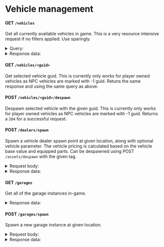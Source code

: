 # Vehicle management

#### GET `/vehicles`

Get all currently available vehicles in game. This is a very resource intensive request if no filters applied. Use sparingly.

<details>
<summary>Query:</summary>

- `filters` (string|multi) - `DefaultVehicleFeatures,ExControls,BodyMaterials,BodyMaterialList,BodyMaterialName,BodyMaterialNames,DecalableMaterialSlotNames,BodyColorMaterialSlotNames,ColorSlots,BodyColors,BusComponentClass,RootBody,Mesh,SteeringWheel,Wheels,EngineComponent,CargoSpaceInteractableComponent,DrivingInput,HornAudioComponent,SirenAudioComponent,BackupBeepAudioComponent,RefuelAudioComponent,AirHydraulicAudioComponent,WindNoiseAudioComponent,AirHydraulicSound,DriverSeatInteractionSphereComponent,DriverSeatInteractableComponent,PassengerSeatInteractionSphereComponent,PassengerSeatInteractableComponent,NavModifierComponent,Dashboard,CameraSpringArm,TrailCamera,CockpitCamera,LOD1DisableTickComponents,LOD2DisableTickComponents,LOD2UnregisterComponents,LOD3UnregisterComponents,LOD4UnregisterComponents,TransmissionComponent,Differentials,Seats,MirrorComponents,Doors,CargoSpaces,TaxiComponent,Net_BusComponent,TruckComponent,WreckerComponent,TrailerComponent,Headlights,TailLights,ReverseLights,BlinkerLights,EmegencyLights,Constraints,ForkliftTiltConstraint,ForkliftLiftConstraints,ForkliftForkLeftConstraint,ForkliftForkRightConstraint,Winches,TowRequestComponent,TowingComponent,PartSlots,InteriorLights,TaxiRoofSign,RearSpoiler,RearWing,AeroParts,AttachmentParts,AttachmentPartsComponents,Net_RoofRackParts,Net_CargoBedParts,Server_Winches,TrailerHitch,PoliceComponent,SellerComponent,CraneComponent,GetawayComponent,DecalComponent,TankerFuelPumpComponent,GameplayTagContainer,StaticMeshDefaultTransforms,bForSale,bDrivable,bHasSteeringWheel,bHasDriverSeat,bHasPassengerSeat,AIDriverSetting,bIsOpenAir,DefaultDrivingMode,MaxSteeringAngleDegree,ParallelSteering,OptimalSlipAngleDegree,SteeringOffsetX,MaxSteeringWheelAngleDegree,BrakeTorqueMultiplier,BrakeTemperatureMass,KeyboardSteerSpeed,KeyboardSteerReturnSpeed,AntiRollBars,Suspensions,Pistons,FuelTankCapacityInLiter,AirDragCoeff,AeroLiftCoeff,AeroLiftCoeff_Front,AeroLiftCoeff_Rear,AirDragFrontalAreaMultiplier,DiffLockings,LiftAxles,ControlSettings,PhysicsSettings,bUseSteeringWheelSocketAsPivot,bSteeringAttachedToSkeletalSocket,LimitSteeringByLateralG,bLeanDriver,BaseLeanForwardDegree,HornSound,HornFadeInSeconds,HornFadeOutSeconds,SirenSounds,AirBrakeSound,ParkingBrakeSound,ParkingBrakeReleaseSound,BackupBeep,RefuelingSound,RefuelSoundFadeInSeconds,RefuelSoundFadeOutSeconds,RefuelingEndSound,RattleSound,RattleSoundG,WindNoiseSound,WindNoiseVolume,Throttle,Brake,Steer,HandBrake,Clutch,BikeDriverLeaning,Net_VehicleFlags,WheelAxles,LocalBoundsComponents,LocalBoundsComponentDefaultTransforms,VehicleReplicatedMovement,VehicleReplicatedMovements,NetLC_VehicleState,NetLC_ColdState,NetLC_EngineHotState,NetLC_EngineColdState,NetLC_TransmissionColdState,Net_Seats,Net_Cargo,Net_VehicleOwnerSetting,Net_VehicleSettings,Customization,Net_Decal,Net_OwnerPlayerState,Net_OwnerCharacterId,Net_OwnerCompanyGuid,Net_AccountNickname,Net_VehicleId,Server_OwnerPlayerController,Net_Parts,UtilitySlots,Net_AINetData,InternalWindowMaterials,LC_InteractionCandidates,Laptime,TrailerHitchSocketComponent,CurrentRoad,Net_Hooks,Net_Tractor,Net_MovementOwnerPC,Server_TempMovementOwnerPCs,Server_LastMovementOwnerPC,Net_LastNoMovementOwnerPCServerTimeSeconds,Net_LastMovementOwnerPCName,VehicleOwnerProfitShareMultiplier,ExplosionDetector,Server_GarbageCompress,Server_LastPlayerController,IgnoreCollisionComponents,Net_CarCarrierCargoSpace,Net_CompanyGuid,Net_CompanyName,OverlappingActors,AreaVolumes,WaterBodies,Net_PTOThrottle,Net_bPTOOn`
- `limit` (integer) - Limit the amount of result(s)

</details>

<details>
<summary>Response data:</summary>

```json
{
  "data": [
    {
      "Winches": {},
      "HandBrake": 1.0,
      "NetLC_VehicleState": {
        "OdoMeterKm": 0.0,
        "Fuel": 40.0,
        "LiftAxleProgresses": {},
        "Wheels": [
          {
            "BrakeTemperature": 0,
            "TireBrushTemperature": 0,
            "BrakeCoreTemperature": 0,
            "TireCoreTemperature": 0
          },
          {
            "BrakeTemperature": 0,
            "TireBrushTemperature": 0,
            "BrakeCoreTemperature": 0,
            "TireCoreTemperature": 0
          },
          {
            "BrakeTemperature": 0,
            "TireBrushTemperature": 0,
            "BrakeCoreTemperature": 0,
            "TireCoreTemperature": 0
          },
          {
            "BrakeTemperature": 0,
            "TireBrushTemperature": 0,
            "BrakeCoreTemperature": 0,
            "TireCoreTemperature": 0
          }
        ],
        "Condition": 1.0
      },
      "BrakeTorqueMultiplier": 1.0,
      "DefaultDrivingMode": 1,
      "HornFadeInSeconds": 0.10000000149012,
      "NetLC_EngineColdState": { "bDisabled": false, "bOverHeated": false },
      "Net_VehicleOwnerSetting": {
        "LevelRequirementsToDrive": [4, 0, 0, 0, 0, 0, 0],
        "DriveAllowedPlayers": 0,
        "bLocked": false,
        "VehicleOwnerProfitShare": 0.21999999880791
      },
      "NetLC_TransmissionColdState": { "CurrentGear": 0 },
      "WindNoiseVolume": 1.0,
      "bHasDriverSeat": true,
      "AeroLiftCoeff": { "X": 0.0, "Y": 0.0 },
      "bHasSteeringWheel": true,
      "KeyboardSteerReturnSpeed": 1.5,
      "Throttle": 0.0,
      "bSteeringAttachedToSkeletalSocket": false,
      "RefuelSoundFadeOutSeconds": 0.10000000149012,
      "bUseSteeringWheelSocketAsPivot": false,
      "RattleSoundG": 1.0,
      "LimitSteeringByLateralG": 0.0,
      "BodyColorMaterialSlotNames": { "Seat": "Seat", "Body": "Body" },
      "ExControls": [5, 1, 15, 2, 9, 10, 16, 7, 8],
      "Net_LastNoMovementOwnerPCServerTimeSeconds": 0.0,
      "bIsOpenAir": false,
      "Suspensions": {},
      "NetLC_ColdState": {
        "DriveMode": 1,
        "ToggleFunctions": [false, false, false, false],
        "bHorn": false,
        "bAcceptTaxiPassenger": false,
        "bIsAIDriving": false,
        "LiftedAxleIndices": {},
        "DiffLockIndex": 0,
        "RemovedWheels": {},
        "SirenIndex": -1,
        "LastLocationsInRoad": {},
        "HeadLightMode": 0,
        "bStoppedInParkingSpace": false,
        "TurnSignal": 0
      },
      "AttachmentParts": {},
      "LiftAxles": {},
      "AIDriverSetting": {
        "BrakingG": 0.20000000298023,
        "RaceLateralG": 0.69999998807907,
        "LateralG": 0.30000001192093,
        "RaceBrakingG": 0.69999998807907
      },
      "Net_VehicleSettings": [
        {
          "SettingType": 0,
          "Value": {
            "EnumValue": 0,
            "StringValue": "",
            "BoolValue": true,
            "Int64Value": 0,
            "FloatValue": 0.0,
            "ValueType": 0
          }
        },
        {
          "SettingType": 1,
          "Value": {
            "EnumValue": 0,
            "StringValue": "",
            "BoolValue": true,
            "Int64Value": 0,
            "FloatValue": 1.0,
            "ValueType": 0
          }
        },
        {
          "SettingType": 2,
          "Value": {
            "EnumValue": 0,
            "StringValue": "",
            "BoolValue": true,
            "Int64Value": 0,
            "FloatValue": 1.0,
            "ValueType": 0
          }
        },
        {
          "SettingType": 3,
          "Value": {
            "EnumValue": 0,
            "StringValue": "",
            "BoolValue": true,
            "Int64Value": 0,
            "FloatValue": 2.0,
            "ValueType": 0
          }
        },
        {
          "SettingType": 4,
          "Value": {
            "EnumValue": 0,
            "StringValue": "",
            "BoolValue": true,
            "Int64Value": 0,
            "FloatValue": 10.0,
            "ValueType": 0
          }
        },
        {
          "SettingType": 5,
          "Value": {
            "EnumValue": 0,
            "StringValue": "",
            "BoolValue": true,
            "Int64Value": 0,
            "FloatValue": 0.5,
            "ValueType": 0
          }
        },
        {
          "SettingType": 6,
          "Value": {
            "EnumValue": 0,
            "StringValue": "",
            "BoolValue": true,
            "Int64Value": 0,
            "FloatValue": 1.0,
            "ValueType": 0
          }
        },
        {
          "SettingType": 7,
          "Value": {
            "EnumValue": 0,
            "StringValue": "",
            "BoolValue": true,
            "Int64Value": 0,
            "FloatValue": 2.0,
            "ValueType": 0
          }
        },
        {
          "SettingType": 8,
          "Value": {
            "EnumValue": 0,
            "StringValue": "",
            "BoolValue": true,
            "Int64Value": 0,
            "FloatValue": 10.0,
            "ValueType": 0
          }
        },
        {
          "SettingType": 9,
          "Value": {
            "EnumValue": 0,
            "StringValue": "",
            "BoolValue": true,
            "Int64Value": 0,
            "FloatValue": 100.0,
            "ValueType": 0
          }
        },
        {
          "SettingType": 10,
          "Value": {
            "EnumValue": 0,
            "StringValue": "",
            "BoolValue": true,
            "Int64Value": 0,
            "FloatValue": 100.0,
            "ValueType": 0
          }
        },
        {
          "SettingType": 11,
          "Value": {
            "EnumValue": 0,
            "StringValue": "",
            "BoolValue": true,
            "Int64Value": 0,
            "FloatValue": 0.0,
            "ValueType": 0
          }
        },
        {
          "SettingType": 12,
          "Value": {
            "EnumValue": 0,
            "StringValue": "",
            "BoolValue": true,
            "Int64Value": 0,
            "FloatValue": 1.0,
            "ValueType": 0
          }
        },
        {
          "SettingType": 13,
          "Value": {
            "EnumValue": 0,
            "StringValue": "",
            "BoolValue": true,
            "Int64Value": 0,
            "FloatValue": 1.0,
            "ValueType": 0
          }
        },
        {
          "SettingType": 14,
          "Value": {
            "EnumValue": 0,
            "StringValue": "",
            "BoolValue": true,
            "Int64Value": 0,
            "FloatValue": 20.0,
            "ValueType": 0
          }
        },
        {
          "SettingType": 15,
          "Value": {
            "EnumValue": 0,
            "StringValue": "",
            "BoolValue": true,
            "Int64Value": 0,
            "FloatValue": 100.0,
            "ValueType": 0
          }
        },
        {
          "SettingType": 16,
          "Value": {
            "EnumValue": 0,
            "StringValue": "",
            "BoolValue": true,
            "Int64Value": 0,
            "FloatValue": 1.0,
            "ValueType": 0
          }
        },
        {
          "SettingType": 17,
          "Value": {
            "EnumValue": 0,
            "StringValue": "",
            "BoolValue": true,
            "Int64Value": 0,
            "FloatValue": 1.0,
            "ValueType": 0
          }
        },
        {
          "SettingType": 18,
          "Value": {
            "EnumValue": 0,
            "StringValue": "",
            "BoolValue": true,
            "Int64Value": 0,
            "FloatValue": 20.0,
            "ValueType": 0
          }
        },
        {
          "SettingType": 19,
          "Value": {
            "EnumValue": 0,
            "StringValue": "",
            "BoolValue": true,
            "Int64Value": 0,
            "FloatValue": 100.0,
            "ValueType": 0
          }
        },
        {
          "SettingType": 20,
          "Value": {
            "EnumValue": 0,
            "StringValue": "",
            "BoolValue": true,
            "Int64Value": 0,
            "FloatValue": 100.0,
            "ValueType": 0
          }
        },
        {
          "SettingType": 21,
          "Value": {
            "EnumValue": 0,
            "StringValue": "",
            "BoolValue": true,
            "Int64Value": 0,
            "FloatValue": 100.0,
            "ValueType": 0
          }
        },
        {
          "SettingType": 22,
          "Value": {
            "EnumValue": 0,
            "StringValue": "",
            "BoolValue": true,
            "Int64Value": 0,
            "FloatValue": 0.0,
            "ValueType": 0
          }
        },
        {
          "SettingType": 23,
          "Value": {
            "EnumValue": 0,
            "StringValue": "",
            "BoolValue": true,
            "Int64Value": 0,
            "FloatValue": 1.0,
            "ValueType": 0
          }
        },
        {
          "SettingType": 24,
          "Value": {
            "EnumValue": 0,
            "StringValue": "",
            "BoolValue": true,
            "Int64Value": 0,
            "FloatValue": 1.0,
            "ValueType": 0
          }
        },
        {
          "SettingType": 25,
          "Value": {
            "EnumValue": 0,
            "StringValue": "",
            "BoolValue": true,
            "Int64Value": 0,
            "FloatValue": 20.0,
            "ValueType": 0
          }
        },
        {
          "SettingType": 26,
          "Value": {
            "EnumValue": 0,
            "StringValue": "",
            "BoolValue": true,
            "Int64Value": 0,
            "FloatValue": 100.0,
            "ValueType": 0
          }
        },
        {
          "SettingType": 27,
          "Value": {
            "EnumValue": 0,
            "StringValue": "",
            "BoolValue": true,
            "Int64Value": 0,
            "FloatValue": 1.0,
            "ValueType": 0
          }
        },
        {
          "SettingType": 28,
          "Value": {
            "EnumValue": 0,
            "StringValue": "",
            "BoolValue": true,
            "Int64Value": 0,
            "FloatValue": 1.0,
            "ValueType": 0
          }
        },
        {
          "SettingType": 29,
          "Value": {
            "EnumValue": 0,
            "StringValue": "",
            "BoolValue": true,
            "Int64Value": 0,
            "FloatValue": 20.0,
            "ValueType": 0
          }
        },
        {
          "SettingType": 30,
          "Value": {
            "EnumValue": 0,
            "StringValue": "",
            "BoolValue": true,
            "Int64Value": 0,
            "FloatValue": 100.0,
            "ValueType": 0
          }
        },
        {
          "SettingType": 31,
          "Value": {
            "EnumValue": 0,
            "StringValue": "",
            "BoolValue": true,
            "Int64Value": 0,
            "FloatValue": 100.0,
            "ValueType": 0
          }
        },
        {
          "SettingType": 32,
          "Value": {
            "EnumValue": 0,
            "StringValue": "",
            "BoolValue": true,
            "Int64Value": 0,
            "FloatValue": 100.0,
            "ValueType": 0
          }
        },
        {
          "SettingType": 33,
          "Value": {
            "EnumValue": 0,
            "StringValue": "",
            "BoolValue": true,
            "Int64Value": 0,
            "FloatValue": 0.0,
            "ValueType": 0
          }
        },
        {
          "SettingType": 34,
          "Value": {
            "EnumValue": 0,
            "StringValue": "",
            "BoolValue": false,
            "Int64Value": 0,
            "FloatValue": 0.0,
            "ValueType": 2
          }
        },
        {
          "SettingType": 35,
          "Value": {
            "EnumValue": 1,
            "StringValue": "",
            "BoolValue": true,
            "Int64Value": 0,
            "FloatValue": 0.0,
            "ValueType": 4
          }
        },
        {
          "SettingType": 36,
          "Value": {
            "EnumValue": 0,
            "StringValue": "",
            "BoolValue": false,
            "Int64Value": 0,
            "FloatValue": 0.0,
            "ValueType": 2
          }
        },
        {
          "SettingType": 37,
          "Value": {
            "EnumValue": 0,
            "StringValue": "",
            "BoolValue": true,
            "Int64Value": 0,
            "FloatValue": 0.0,
            "ValueType": 0
          }
        },
        {
          "SettingType": 38,
          "Value": {
            "EnumValue": 0,
            "StringValue": "",
            "BoolValue": true,
            "Int64Value": 0,
            "FloatValue": 0.0,
            "ValueType": 4
          }
        },
        {
          "SettingType": 39,
          "Value": {
            "EnumValue": 0,
            "StringValue": "",
            "BoolValue": true,
            "Int64Value": 0,
            "FloatValue": 1.0,
            "ValueType": 0
          }
        }
      ],
      "Clutch": 0.0,
      "Net_Hooks": {},
      "MaxSteeringAngleDegree": 40.0,
      "bForSale": false,
      "Net_CompanyGuid": "0000",
      "Steer": 0.0,
      "Net_RoofRackParts": {},
      "SteeringOffsetX": 0.0,
      "Net_bPTOOn": false,
      "TowRequestComponent": {},
      "DiffLockings": {},
      "AirDragFrontalAreaMultiplier": 0.89999997615814,
      "Net_CompanyName": "",
      "Net_CarCarrierCargoSpace": {},
      "AeroLiftCoeff_Front": 500.0,
      "VehicleOwnerProfitShareMultiplier": 1.0,
      "AntiRollBars": [
        {
          "Wheel1Name": "Wheel1",
          "Wheel0Name": "Wheel0",
          "SpringK": 1000.0,
          "SpringD": 10.0
        },
        {
          "Wheel1Name": "Wheel3",
          "Wheel0Name": "Wheel2",
          "SpringK": 200.0,
          "SpringD": 10.0
        }
      ],
      "OptimalSlipAngleDegree": 20.0,
      "BodyMaterialNames": ["Body_01", "Body"],
      "Net_AINetData": {
        "CrossroadId": -1,
        "CrossroadEnterTimeSeconds": 0.0,
        "CrossRoadNodeIndices": {},
        "LastCrossRoadId": -1
      },
      "KeyboardSteerSpeed": 1.5,
      "NetLC_EngineHotState": {
        "CoolantTemp": 0,
        "bStarterOn": false,
        "JakeBrake": 0,
        "CurrentRPM": 0.0,
        "bIgnitionOn": false,
        "RegenBrake": 1
      },
      "Net_OwnerCharacterId": { "UniqueNetId": "", "CharacterGuid": "0000" },
      "BaseLeanForwardDegree": 0.0,
      "MaxSteeringWheelAngleDegree": 450.0,
      "ParallelSteering": 0.80000001192093,
      "Server_TempMovementOwnerPCs": {},
      "Net_VehicleFlags": 0,
      "CurrentRoad": {},
      "Net_CargoBedParts": {},
      "BrakeTemperatureMass": -1.0,
      "Net_PTOThrottle": 0.20000000298023,
      "Net_Parts": [
        {
          "FloatValues": {},
          "ID": -1,
          "Key": "301",
          "Slot": 3,
          "ItemInventory": { "Slots": {} },
          "Damage": 0.0,
          "VectorValues": {},
          "Int64Values": {},
          "StringValues": {}
        },
        {
          "FloatValues": {},
          "ID": -2,
          "Key": "FD_6.5",
          "Slot": 4,
          "ItemInventory": { "Slots": {} },
          "Damage": 0.0,
          "VectorValues": {},
          "Int64Values": {},
          "StringValues": {}
        },
        {
          "FloatValues": {},
          "ID": -3,
          "Key": "SmallBlock_90HP",
          "Slot": 2,
          "ItemInventory": { "Slots": {} },
          "Damage": 0.0,
          "VectorValues": {},
          "Int64Values": {},
          "StringValues": {}
        },
        {
          "FloatValues": [1.0],
          "ID": -4,
          "Key": "SmallRadiator_100",
          "Slot": 6,
          "ItemInventory": { "Slots": {} },
          "Damage": 0.0,
          "VectorValues": {},
          "Int64Values": {},
          "StringValues": {}
        },
        {
          "FloatValues": {},
          "ID": -5,
          "Key": "BasicTire_65",
          "Slot": 19,
          "ItemInventory": { "Slots": {} },
          "Damage": 0.0,
          "VectorValues": {},
          "Int64Values": {},
          "StringValues": {}
        },
        {
          "FloatValues": {},
          "ID": -6,
          "Key": "BasicTire_65",
          "Slot": 20,
          "ItemInventory": { "Slots": {} },
          "Damage": 0.0,
          "VectorValues": {},
          "Int64Values": {},
          "StringValues": {}
        },
        {
          "FloatValues": {},
          "ID": -7,
          "Key": "BasicTire_65",
          "Slot": 21,
          "ItemInventory": { "Slots": {} },
          "Damage": 0.0,
          "VectorValues": {},
          "Int64Values": {},
          "StringValues": {}
        },
        {
          "FloatValues": {},
          "ID": -8,
          "Key": "BasicTire_65",
          "Slot": 22,
          "ItemInventory": { "Slots": {} },
          "Damage": 0.0,
          "VectorValues": {},
          "Int64Values": {},
          "StringValues": {}
        },
        {
          "FloatValues": {},
          "ID": -9,
          "Key": "Savanah",
          "Slot": 40,
          "ItemInventory": { "Slots": {} },
          "Damage": 0.0,
          "VectorValues": {},
          "Int64Values": {},
          "StringValues": {}
        },
        {
          "FloatValues": {},
          "ID": -10,
          "Key": "Savanah",
          "Slot": 41,
          "ItemInventory": { "Slots": {} },
          "Damage": 0.0,
          "VectorValues": {},
          "Int64Values": {},
          "StringValues": {}
        },
        {
          "FloatValues": {},
          "ID": -11,
          "Key": "Savanah",
          "Slot": 42,
          "ItemInventory": { "Slots": {} },
          "Damage": 0.0,
          "VectorValues": {},
          "Int64Values": {},
          "StringValues": {}
        },
        {
          "FloatValues": {},
          "ID": -12,
          "Key": "Savanah",
          "Slot": 43,
          "ItemInventory": { "Slots": {} },
          "Damage": 0.0,
          "VectorValues": {},
          "Int64Values": {},
          "StringValues": {}
        },
        {
          "FloatValues": {},
          "ID": -13,
          "Key": "DefaultBody",
          "Slot": 1,
          "ItemInventory": { "Slots": {} },
          "Damage": 0.0,
          "VectorValues": {},
          "Int64Values": {},
          "StringValues": {}
        },
        {
          "FloatValues": {},
          "ID": -14,
          "Key": "BrakePad_Small_01",
          "Slot": 70,
          "ItemInventory": { "Slots": {} },
          "Damage": 0.0,
          "VectorValues": {},
          "Int64Values": {},
          "StringValues": {}
        },
        {
          "FloatValues": {},
          "ID": -15,
          "Key": "BrakePad_Small_01",
          "Slot": 71,
          "ItemInventory": { "Slots": {} },
          "Damage": 0.0,
          "VectorValues": {},
          "Int64Values": {},
          "StringValues": {}
        },
        {
          "FloatValues": {},
          "ID": -16,
          "Key": "BrakePad_Small_01",
          "Slot": 72,
          "ItemInventory": { "Slots": {} },
          "Damage": 0.0,
          "VectorValues": {},
          "Int64Values": {},
          "StringValues": {}
        },
        {
          "FloatValues": {},
          "ID": -17,
          "Key": "BrakePad_Small_01",
          "Slot": 73,
          "ItemInventory": { "Slots": {} },
          "Damage": 0.0,
          "VectorValues": {},
          "Int64Values": {},
          "StringValues": {}
        },
        {
          "FloatValues": {},
          "ID": -18,
          "Key": "Savannah_FrontBumper_01",
          "Slot": 125,
          "ItemInventory": { "Slots": {} },
          "Damage": 0.0,
          "VectorValues": {},
          "Int64Values": {},
          "StringValues": {}
        },
        {
          "FloatValues": {},
          "ID": -19,
          "Key": "Savannah_RearBumper_01",
          "Slot": 126,
          "ItemInventory": { "Slots": {} },
          "Damage": 0.0,
          "VectorValues": {},
          "Int64Values": {},
          "StringValues": {}
        },
        {
          "FloatValues": {},
          "ID": -20,
          "Key": "Savannah_Roof_01",
          "Slot": 124,
          "ItemInventory": { "Slots": {} },
          "Damage": 0.0,
          "VectorValues": {},
          "Int64Values": {},
          "StringValues": {}
        }
      ],
      "BodyMaterialName": "Body",
      "Net_VehicleId": -1,
      "Net_AccountNickname": "",
      "Net_Cargo": {
        "LoadedVolumes": 0,
        "NumCargo": 0,
        "CargoWeightKg": 0.0,
        "MaxVolumes": 0
      },
      "Net_OwnerCompanyGuid": "0000",
      "WheelAxles": [
        {
          "LocationX": 98.055839538574,
          "WheelIndices": [0, 1],
          "AxleIndex": -1
        },
        {
          "LocationX": -137.80386352539,
          "WheelIndices": [2, 3],
          "AxleIndex": -1
        }
      ],
      "RefuelSoundFadeInSeconds": 0.10000000149012,
      "HornFadeOutSeconds": 0.10000000149012,
      "Server_Winches": {},
      "Customization": {
        "BodyMaterialIndex": 3,
        "BodyColors": [
          {
            "Color": { "R": 226, "G": 196, "B": 54, "A": 0 },
            "MaterialSlotName": "Body_01"
          }
        ]
      },
      "Net_Seats": [
        { "bHasCharacter": false, "SeatName": "DriverSeat" },
        { "bHasCharacter": false, "SeatName": "PassengerSeat1" },
        { "bHasCharacter": false, "SeatName": "PassengerSeat2" },
        { "bHasCharacter": false, "SeatName": "PassengerSeat3" }
      ],
      "Brake": 0.0,
      "Net_LastMovementOwnerPCName": "",
      "BikeDriverLeaning": { "Pitch": 0.0, "Roll": 0.0, "Yaw": 0.0 },
      "BodyColors": [
        { "Colors": { "Body_01": { "R": 226, "G": 196, "B": 54, "A": 0 } } },
        { "Colors": { "Body_01": { "R": 234, "G": 226, "B": 199, "A": 0 } } },
        { "Colors": { "Body_01": { "R": 155, "G": 159, "B": 150, "A": 0 } } },
        { "Colors": { "Body_01": { "R": 226, "G": 123, "B": 53, "A": 0 } } }
      ],
      "bHasPassengerSeat": true,
      "AttachmentPartsComponents": {},
      "AirDragCoeff": 0.60000002384186,
      "PhysicsSettings": { "TCSMinWheelSpeed": { "X": 100.0, "Y": 200.0 } },
      "GameplayTagContainer": {},
      "DecalableMaterialSlotNames": ["Body_01", "Roof_01"],
      "ColorSlots": {
        "Roof_01": {
          "DefaultColor": { "R": 67, "G": 67, "B": 67, "A": 255 },
          "bUseColorAlpha": false,
          "DisplayName": "Roof1"
        },
        "Body_01": {
          "DefaultColor": { "R": 255, "G": 255, "B": 255, "A": 255 },
          "bUseColorAlpha": false,
          "DisplayName": "Body1"
        },
        "Window": {
          "DefaultColor": { "R": 101, "G": 158, "B": 150, "A": 63 },
          "bUseColorAlpha": true,
          "DisplayName": "Window1"
        },
        "Seat": {
          "DefaultColor": { "R": 115, "G": 115, "B": 115, "A": 255 },
          "bUseColorAlpha": false,
          "DisplayName": "Seat1"
        }
      },
      "Pistons": {},
      "FuelTankCapacityInLiter": 40.0,
      "Differentials": [
        {
          "LSDSlotIndex": 0,
          "LinkGearRatio": 1.0,
          "TransmissionComponentName": "Transmission",
          "Inertia": 100.0,
          "LSDSlotName": "",
          "bAllowLockableLSD": false,
          "DifferentialComponentName": ""
        }
      ],
      "TowingComponent": {},
      "PoliceComponent": {},
      "AeroLiftCoeff_Rear": 100.0,
      "ControlSettings": {
        "bRearSteering": false,
        "SteeringAssistMinSpeed": { "X": 0.0, "Y": 200.0 },
        "SteeringSpeedInComfort": 0.5
      },
      "Net_Decal": { "DecalLayers": {} },
      "bLeanDriver": false,
      "Laptime": { "CourseRoad": {}, "Courses": {} },
      "bDrivable": true
    }
  ]
}
```

</details>

#### GET `/vehicles/<guid>`

Get selected vehicle guid. This is currently only works for player owned vehicles as NPC vehicles are marked with -1 guid. Retuns the same response and using the same query as above.

#### POST `/vehicles/<guid>/despawn`

Despawn selected vehicle with the given guid. This is currently only works for player owned vehicles as NPC vehicles are marked with -1 guid. Returns a `204` for a successful request.

#### POST `/dealers/spawn`

Spawn a vehicle dealer spawn point at given location, along with optional vehicle parameter. The vehicle pricing is calculated based on the vehicle base value and equipped parts. Can be despawned using POST `/assets/despawn` with the given tag.

<details>
<summary>Request body:</summary>

```json
{
  "Location": { "X": 0.0, "Y": 0.0, "Z": 0.0 },
  "Rotation": { "Pitch": 0.0, "Roll": 0.0, "Yaw": 0.0 },
  "VehicleClass": "",
  "VehicleParam": {
    "VehicleKey": ""
  }
}
```

</details>

<details>
<summary>Response data:</summary>

```json
{
  "data": {
    "tag": ""
  }
}
```

</details>

#### GET `/garages`

Get all of the garage instances in-game.

<details>
<summary>Response data:</summary>

```json
{
  "GameplayTags": {},
  "GarageFlags": 0,
  "AvailableVehiclePartTagQuery": {
    "AutoDescription": "",
    "QueryTokenStream": {},
    "TagDictionary": {},
    "UserDescription": "",
    "TokenStreamVersion": 0
  },
  "Rotation": { "Yaw": 90.0, "Pitch": 0.0, "Roll": 0.0 },
  "Location": { "Y": 153460.28125, "X": -48329.17578125, "Z": -20990.1640625 }
}
```

</details>

#### POST `/garages/spawn`

Spawn a new garage instance at given location.

<details>
<summary>Request body:</summary>

```json
{
  "Location": {
    "X": 0.0,
    "Y": 0.0,
    "Z": 0.0
  },
  "Rotation": {
    "Pitch": 0.0,
    "Roll": 0.0,
    "Yaw": 0.0
  }
}
```

</details>

<details>
<summary>Response data:</summary>

```json
{
  "data": {
    "tag": "6E6705764C17B7F764098091A10567E7"
  }
}
```

</details>

